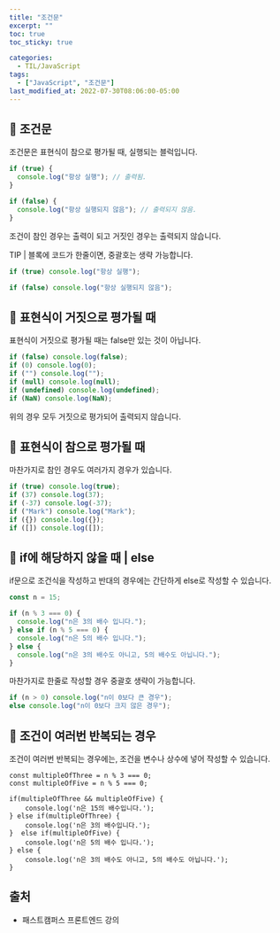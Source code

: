 ```yaml
---
title: "조건문"
excerpt: ""
toc: true
toc_sticky: true

categories:
  - TIL/JavaScript
tags:
  - ["JavaScript", "조건문"]
last_modified_at: 2022-07-30T08:06:00-05:00
---
```


## 📄 조건문

조건문은 표현식이 참으로 평가될 때, 실행되는 블럭입니다.

```js
if (true) {
  console.log("항상 실행"); // 출력됨.
}

if (false) {
  console.log("항상 실행되지 않음"); // 출력되지 않음.
}
```

조건이 참인 경우는 출력이 되고 거짓인 경우는 출력되지 않습니다.

TIP | 블록에 코드가 한줄이면, 중괄호는 생략 가능합니다.

```js
if (true) console.log("항상 실행");

if (false) console.log("항상 실행되지 않음");
```

## 📄 표현식이 거짓으로 평가될 때

표현식이 거짓으로 평가될 때는 false만 있는 것이 아닙니다.

```js
if (false) console.log(false);
if (0) console.log(0);
if ("") console.log("");
if (null) console.log(null);
if (undefined) console.log(undefined);
if (NaN) console.log(NaN);
```

위의 경우 모두 거짓으로 평가되어 출력되지 않습니다.

## 📄 표현식이 참으로 평가될 때

마찬가지로 참인 경우도 여러가지 경우가 있습니다.

```js
if (true) console.log(true);
if (37) console.log(37);
if (-37) console.log(-37);
if ("Mark") console.log("Mark");
if ({}) console.log({});
if ([]) console.log([]);
```

## 📄 if에 해당하지 않을 때 | else

if문으로 조건식을 작성하고 반대의 경우에는 간단하게 else로 작성할 수 있습니다.

```js
const n = 15;

if (n % 3 === 0) {
  console.log("n은 3의 배수 입니다.");
} else if (n % 5 === 0) {
  console.log("n은 5의 배수 입니다.");
} else {
  console.log("n은 3의 배수도 아니고, 5의 배수도 아닙니다.");
}
```

마찬가지로 한줄로 작성할 경우 중괄호 생략이 가능합니다.

```js
if (n > 0) console.log("n이 0보다 큰 경우");
else console.log("n이 0보다 크지 않은 경우");
```

## 📄 조건이 여러번 반복되는 경우

조건이 여러번 반복되는 경우에는, 조건을 변수나 상수에 넣어 작성할 수 있습니다.<br>

```
const multipleOfThree = n % 3 === 0;
const multipleOfFive = n % 5 === 0;

if(multipleOfThree && multipleOfFive) {
    console.log('n은 15의 배수입니다.');
} else if(multipleOfThree) {
    console.log('n은 3의 배수입니다.');
}  else if(multipleOfFive) {
    console.log('n은 5의 배수 입니다.');
} else {
    console.log('n은 3의 배수도 아니고, 5의 배수도 아닙니다.');
}

```

## 출처

- 패스트캠퍼스 프론트엔드 강의
